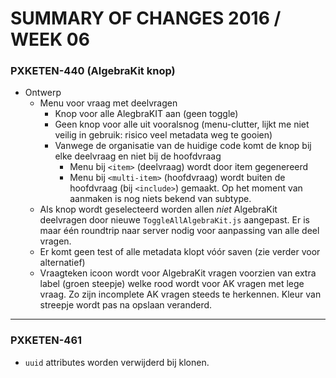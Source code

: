 SUMMARY OF CHANGES 2016 / WEEK 06
=================================


### PXKETEN-440 (AlgebraKit knop)


- Ontwerp
    - Menu voor vraag met deelvragen
        - Knop voor alle AlegbraKIT aan (geen toggle)
        - Geen knop voor alle uit vooralsnog (menu-clutter, lijkt me niet veilig in gebruik:
          risico veel metadata weg te gooien)
        - Vanwege de organisatie van de huidige code komt de knop bij elke deelvraag en
          niet bij de hoofdvraag
            - Menu bij `<item>` (deelvraag) wordt door item gegenereerd
            - Menu bij `<multi-item>` (hoofdvraag) wordt buiten de hoofdvraag (bij `<include>`)
              gemaakt. Op het moment van aanmaken is nog niets bekend van subtype.
    - Als knop wordt geselecteerd worden allen *niet* AlgebraKit deelvragen door
      nieuwe `ToggleAllAlgebraKit.js` aangepast. Er is maar één roundtrip naar server
      nodig voor aanpassing van alle deel vragen.
    - Er komt geen test of alle metadata klopt vóór saven (zie verder voor alternatief)
    - Vraagteken icoon wordt voor AlgebraKit vragen voorzien van extra label (groen steepje)
      welke rood wordt voor AK vragen met lege vraag. Zo zijn incomplete AK vragen
      steeds te herkennen. Kleur van streepje wordt pas na opslaan veranderd.


---

### PXKETEN-461

- `uuid` attributes worden verwijderd bij klonen.
